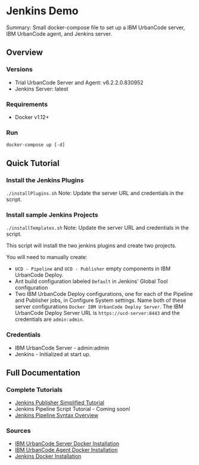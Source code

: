 # Jenkins Demo

Summary: Small docker-compose file to set up a IBM UrbanCode server, IBM UrbanCode agent, and Jenkins server.

## Overview

### Versions
- Trial UrbanCode Server and Agent: v6.2.2.0.830952
- Jenkins Server: latest

### Requirements
- Docker v1.12+

### Run
`docker-compose up [-d]`

## Quick Tutorial

### Install the Jenkins Plugins
`./installPlugins.sh`
Note: Update the server URL and credentials in the script.

### Install sample Jenkins Projects
`./installTemplates.sh`
Note: Update the server URL and credentials in the script.

This script will install the two jenkins plugins and create two projects.

You will need to manually create:
- `UCD - Pipeline` and `UCD - Publisher` empty components in IBM UrbanCode Deploy.
- Ant build configuration labeled `Default` in Jenkins' Global Tool configuration
- Two IBM UrbanCode Deploy configurations, one for each of the Pipeline and Publisher jobs, in Configure System settings. Name both of these server configurations `Docker IBM UrbanCode Deploy Server`. The IBM UrbanCode Deploy Server URL is `https://ucd-server:8443` and the credentials are `admin:admin`.

### Credentials
- IBM UrbanCode Server - admin:admin
- Jenkins - Initialized at start up.

## Full Documentation

### Complete Tutorials
- [Jenkins Publisher Simplified Tutorial](https://developer.ibm.com/urbancode/plugindoc/ibmucd/jenkins-pipeline-formerly-jenkins-2-0/2-2/usage/)
- Jenkins Pipeline Script Tutorial - Coming soon!
- [Jenkins Pipeline Syntax Overview](https://developer.ibm.com/urbancode/plugindoc/ibmucd/jenkins-pipeline-formerly-jenkins-2-0/2-2/jenkins-pipeline-syntax-overview/)

### Sources
- [IBM UrbanCode Server Docker Installation](https://hub.docker.com/r/ibmcom/ucds/)
- [IBM UrbanCode Agent Docker Installation](https://hub.docker.com/r/ibmcom/ucda/)
- [Jenkins Docker Installation](https://hub.docker.com/r/library/jenkins/)
